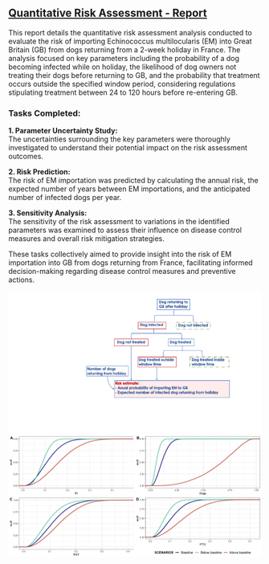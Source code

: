 ## [Quantitative Risk Assessment - Report](https://github.com/lolavc/risk_analysis/blob/main/Risk4gh_251223.pdf)
This report details the quantitative risk assessment analysis conducted to evaluate the risk of importing Echinococcus multilocularis (EM) into Great Britain (GB) from dogs returning from a 2-week holiday in France. The analysis focused on key parameters including the probability of a dog becoming infected while on holiday, the likelihood of dog owners not treating their dogs before returning to GB, and the probability that treatment occurs outside the specified window period, considering regulations stipulating treatment between 24 to 120 hours before re-entering GB.

### Tasks Completed:
<b>1. Parameter Uncertainty Study:</b>  
The uncertainties surrounding the key parameters were thoroughly investigated to understand their potential impact on the risk assessment outcomes.

<b>2. Risk Prediction:</b>  
The risk of EM importation was predicted by calculating the annual risk, the expected number of years between EM importations, and the anticipated number of infected dogs per year.

<b>3. Sensitivity Analysis:</b>  
The sensitivity of the risk assessment to variations in the identified parameters was examined to assess their influence on disease control measures and overall risk mitigation strategies.

These tasks collectively aimed to provide insight into the risk of EM importation into GB from dogs returning from France, facilitating informed decision-making regarding disease control measures and preventive actions.

![](/img/Slide2.png)
![](/img/PlotAllChg.png)
